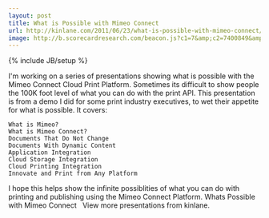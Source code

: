 ```yaml
---
layout: post
title: What is Possible with Mimeo Connect
url: http://kinlane.com/2011/06/23/what-is-possible-with-mimeo-connect/
image: http://b.scorecardresearch.com/beacon.js?c1=7&amp;c2=7400849&amp;c3=1&amp;c4=&amp;c5=&amp;c6=
---
```

{% include JB/setup %}
I'm working on a series of presentations showing what is possible with the Mimeo Connect Cloud Print Platform.
Sometimes its difficult to show people the 100K foot level of what you can do with the print API.
This presentation is from a demo I did for some print industry executives, to wet their appetite for what is possible.
It covers:

	What is Mimeo?
	What is Mimeo Connect?
	Documents That Do Not Change
	Documents With Dynamic Content
	Application Integration
	Cloud Storage Integration
	Cloud Printing Integration
	Innovate and Print from Any Platform

I hope this helps show the infinite possiblities of what you can do with printing and publishing using the Mimeo Connect Platform.
Whats Possible with Mimeo Connect
&nbsp;
View more presentations from kinlane.



